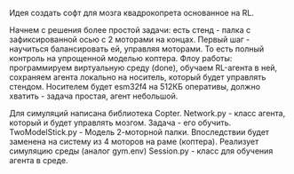 Идея создать софт для мозга квадрокопрета основанное на RL.

Начнем с решения более простой задачи: есть стенд - палка с зафиксированной осью с 2 моторами на концах. 
Первый шаг - научиться балансировать ей, управляя моторами. То есть полный контроль на упрощенной моделью коптера.
Флоу работы: программируем виртуальную среду (done), обучаем RL-агента в ней, сохраняем агента локально на носитель, который будет управлять стендом.
Носителем будет esm32f4 на 512КБ оперативы, должно хватить - задача простая, агент небольшой.

Для симуляций написана библиотека Copter. 
Network.py - класс агента, который и будет управлять мозгом. Задача - его обучить.
TwoModelStick.py - Модель 2-моторной палки. Впоследствии будет заменена на систему из 4 моторов на раме (коптера). Реализует симуляцию среды (аналог gym.env)
Session.py - класс для обучения агента в среде.

